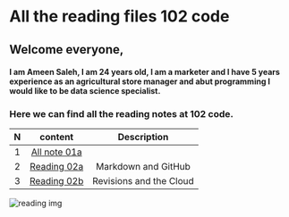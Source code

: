 # All the reading files 102 code

## Welcome everyone,
#### I am **Ameen Saleh**, I am 24 years old, I am a marketer and I have 5 years experience as an agricultural store manager and abut programming I would like to be data science specialist.
  


### Here we can find all the reading notes at 102 code. 



   |N     |content                                                                                    |Description              |
   |:----:|:-----------------------------------------------------------------------------------------:|:-------------------------------:|
   |1     |[All note 01a](https://ameenbassamsaleh.github.io/reading-notes-repo/)                     |                          |
   |2     |[Reading 02a](https://ameenbassamsaleh.github.io/reading-notes-repo/Read%2002a)            |Markdown and GitHub     |
   |3     |[Reading 02b](https://ameenbassamsaleh.github.io/reading-notes-repo/Read02b)               |Revisions and the Cloud   |



![reading img](https://scontent.famm3-2.fna.fbcdn.net/v/t31.0-8/27173347_577362115934608_8884370881857924896_o.jpg?_nc_cat=106&amp;ccb=3&amp;_nc_sid=19026a&amp;_nc_eui2=AeEd2RYgTb1GXFI-z8gcK5EH6g_HZrPjoKTqD8dms-OgpP_tMzlrFD8AcGjBWz2xHrGus-Mgcr_lixewTs5G_dfd&amp;_nc_ohc=AikVHDD2_pcAX_MV10r&amp;_nc_oc=AQlmwyqjnk_9NnoF64JECbdD_txFuat4dB9QmRczQWAv_LkkTwqq4Ce7Af6daS8DjpM&amp;_nc_ht=scontent.famm3-2.fna&amp;oh=221023e521e44c3f049891d2c4212bd0&amp;oe=6067B35E)

